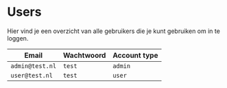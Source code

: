 # Users

Hier vind je een overzicht van alle gebruikers die je kunt gebruiken om in te loggen.

| Email           | Wachtwoord | Account type |
|-----------------|------------|--------------|
| `admin@test.nl` | `test`     | `admin`      |
| `user@test.nl`  | `test`     | `user`       |


